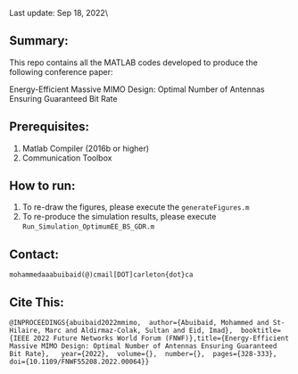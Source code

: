 Last update: Sep 18, 2022\

## Summary:
This repo contains all the MATLAB codes developed to produce the following conference paper:

Energy-Efficient Massive MIMO Design: Optimal Number of Antennas Ensuring Guaranteed Bit Rate

## Prerequisites:
1. Matlab Compiler (2016b or higher)
2. Communication Toolbox 

## How to run:
1. To re-draw the figures, please execute the ```generateFigures.m```
2. To re-produce the simulation results, please execute ```Run_Simulation_OptimumEE_BS_GDR.m``` 

## Contact:
```
mohammedaaabuibaid(@)cmail[DOT]carleton{dot}ca
```

## Cite This:
```
@INPROCEEDINGS{abuibaid2022mmimo,  author={Abuibaid, Mohammed and St-Hilaire, Marc and Aldirmaz-Colak, Sultan and Eid, Imad},  booktitle={IEEE 2022 Future Networks World Forum (FNWF)},title={Energy-Efficient Massive MIMO Design: Optimal Number of Antennas Ensuring Guaranteed Bit Rate},   year={2022},  volume={},  number={},  pages={328-333},  doi={10.1109/FNWF55208.2022.00064}}
```
